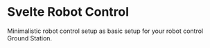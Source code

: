 # Svelte Robot Control
Minimalistic robot control setup as basic setup for your robot control Ground Station.
